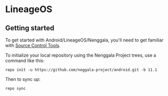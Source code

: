 LineageOS
===========

Getting started
---------------

To get started with Android/LineageOS/Nenggala, you'll need to get familiar with [Source Control Tools](https://source.android.com/setup/develop).

To initialize your local repository using the Nenggala Project trees, use a command like this:
```
repo init -u https://github.com/neggala-project/android.git -b 11.1
```
Then to sync up:
```
repo sync
```